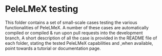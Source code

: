 # PeleLMeX testing

This folder contains a set of small-scale cases testing the various functionalities of PeleLMeX.
A number of these cases are automatically compiled or compiled & run upon pull requests into the development branch,
A short description of all the case is provided in the README file of each folder, stating the tested PeleLMeX capabilities and 
,when available, point towards a tutorial or documentation page.
